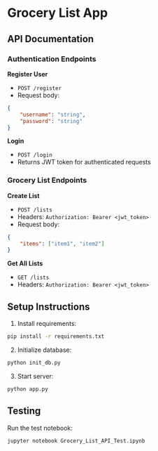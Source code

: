 # Grocery List App

## API Documentation

### Authentication Endpoints

**Register User**
- `POST /register`
- Request body:
```json
{
    "username": "string",
    "password": "string"
}
```

**Login**
- `POST /login`
- Returns JWT token for authenticated requests

### Grocery List Endpoints

**Create List**
- `POST /lists`
- Headers: `Authorization: Bearer <jwt_token>`
- Request body:
```json
{
    "items": ["item1", "item2"]
}
```

**Get All Lists**
- `GET /lists`
- Headers: `Authorization: Bearer <jwt_token>`

## Setup Instructions

1. Install requirements:
```bash
pip install -r requirements.txt
```

2. Initialize database:
```bash
python init_db.py
```

3. Start server:
```bash
python app.py
```

## Testing
Run the test notebook:
```bash
jupyter notebook Grocery_List_API_Test.ipynb
```
